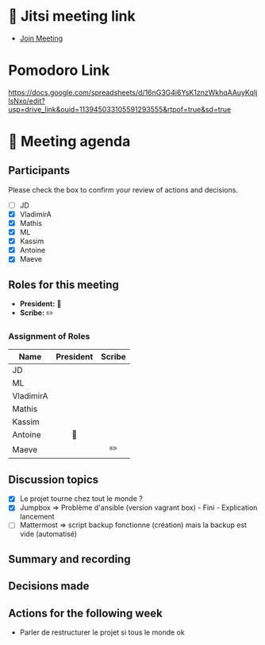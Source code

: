 # 📅 Jitsi meeting link
- [Join Meeting](https://jitsi.is/diasciosrl)

# Pomodoro Link 

https://docs.google.com/spreadsheets/d/16nG3G4i6YsK1znzWkhqAAuyKqIjlsNxo/edit?usp=drive_link&ouid=113945033105591293555&rtpof=true&sd=true

# 📝 Meeting agenda

## Participants
Please check the box to confirm your review of actions and decisions.

- [ ] JD
- [x] VladimirA
- [x] Mathis
- [x] ML
- [x] Kassim
- [x] Antoine
- [x] Maeve

## Roles for this meeting
- **President:** :crown:
- **Scribe:** :pencil2:

### Assignment of Roles

| Name      | President | Scribe |
|-----------|:---------:|:------:|
| JD        |           |        |
| ML        |           |        |
| VladimirA |           |        |
| Mathis    |           |        |
| Kassim    |           |        |
| Antoine   |:crown:    |        |
| Maeve     |           |:pencil2:|

## Discussion topics
- [x] Le projet tourne chez tout le monde ? 
- [x] Jumpbox => Problème d'ansible (version vagrant box) - Fini - Explication lancement
- [ ] Mattermost => script backup fonctionne (création) mais la backup est vide (automatisé)

## Summary and recording


## Decisions made


## Actions for the following week
- Parler de restructurer le projet si tous le monde ok